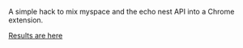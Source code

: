 A simple hack to mix myspace and the echo nest API into a Chrome
extension.

[Results are here](https://chrome.google.com/extensions/detail/laaabcpdlmhelbeckppepblndabnndid)

